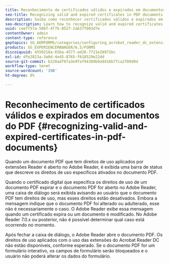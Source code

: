 ```yaml
---
title: Reconhecimento de certificados válidos e expirados em documentos do PDF
seo-title: Recognizing valid and expired certificates in PDF documents
description: Saiba como reconhecer certificados válidos e expirados em documentos PDF.
seo-description: Learn how to recognize valid and expired certificates in PDF documents.
uuid: ceeff57a-586f-4f7b-852f-2a637f003d7e
contentOwner: admin
content-type: reference
geptopics: SG_AEMFORMS/categories/configuring_acrobat_reader_dc_extensions
products: SG_EXPERIENCEMANAGER/6.5/FORMS
discoiquuid: 4559218a-65ba-4577-ad26-7721e28971bc
exl-id: dfe2823a-3a0d-4e45-8765-f618529e22dd
source-git-commit: b220adf6fa3e9faf94389b9a9416b7fca2f89d9d
workflow-type: tm+mt
source-wordcount: '198'
ht-degree: 0%

---
```


# Reconhecimento de certificados válidos e expirados em documentos do PDF {#recognizing-valid-and-expired-certificates-in-pdf-documents}

Quando um documento PDF que tem direitos de uso aplicados por extensões Reader é aberto no Adobe Reader, é exibida uma barra de status que descreve os direitos de uso específicos ativados no documento PDF.

Quando o certificado digital que especifica os direitos de uso de um documento PDF expirar e o documento PDF for aberto no Adobe Reader, uma caixa de diálogo será exibida avisando ao usuário que o documento PDF tem direitos de uso, mas esses direitos estão desativados. Embora a mensagem indique que o documento PDF foi alterado ou adulterado, esse não é necessariamente o caso. O Adobe Reader exibe essa mensagem quando um certificado expira ou um documento é modificado. No Adobe Reader 7.0.x ou posterior, não é possível determinar qual caso está ocorrendo no momento.

Após fechar a caixa de diálogo, o Adobe Reader abre o documento PDF. Os direitos de uso aplicados com o uso das extensões do Acrobat Reader DC não estão disponíveis, conforme esperado. Se o documento PDF for um formulário interativo, os campos de formulário serão bloqueados e o usuário não poderá alterar os dados do formulário.
